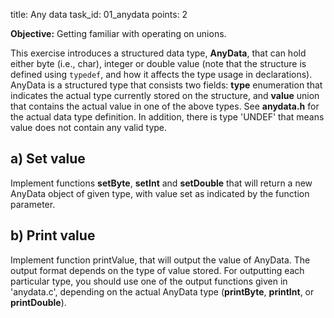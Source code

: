 title: Any data
task_id: 01_anydata
points: 2

**Objective:** Getting familiar with operating on unions.
  
This exercise introduces a structured data type, **AnyData**, that can
hold either byte (i.e., char), integer or double value (note that the
structure is defined using `typedef`, and how it affects the type
usage in declarations). AnyData is a structured type that consists two
fields: **type** enumeration that indicates the actual type currently
stored on the structure, and **value** union that contains the actual
value in one of the above types. See **anydata.h** for the actual data
type definition. In addition, there is type 'UNDEF' that means value
does not contain any valid type.

## a) Set value

Implement functions **setByte**, **setInt** and **setDouble**
that will return a new AnyData object of given type, with value set as
indicated by the function parameter.

## b) Print value

Implement function printValue, that will output the value of
AnyData. The output format depends on the type of value stored. For
outputting each particular type, you should use one of the output
functions given in 'anydata.c', depending on the actual AnyData type
(**printByte**, **printInt**, or **printDouble**).
